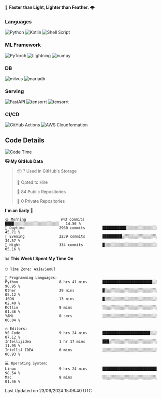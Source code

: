 :rocket: **Faster than Light, Lighter than Feather.** 🌩️

### Languages
![Python](https://img.shields.io/badge/python-3670A0?style=for-the-badge&logo=python&logoColor=ffdd54) ![Kotlin](https://img.shields.io/badge/kotlin-%237F52FF.svg?style=for-the-badge&logo=kotlin&logoColor=white) ![Shell Script](https://img.shields.io/badge/shell_script-%23121011.svg?style=for-the-badge&logo=gnu-bash&logoColor=white)


### ML Framework
<img alt="PyTorch" src ="https://img.shields.io/badge/PyTorch-EE4C2C.svg?&style=for-the-badge&logo=PyTorch&logoColor=white"/> ![Lightning](https://img.shields.io/badge/lightning-792EE5.svg?style=for-the-badge&logo=lightning&logoColor=white) <img alt="numpy" src ="https://img.shields.io/badge/NumPy-013243.svg?&style=for-the-badge&logo=NumPy&logoColor=white"/> 

### DB
<img alt="milvus" src ="https://img.shields.io/badge/milvus-00A1EA.svg?&style=for-the-badge&logo=milvus&logoColor=white"/> <img alt="mariadb" src ="https://img.shields.io/badge/mariadb-003545.svg?&style=for-the-badge&logo=mariadb&logoColor=white"/>


### Serving
<img alt="FastAPI" src ="https://img.shields.io/badge/FastAPI-3E8E84.svg?&style=for-the-badge&logo=FastAPI&logoColor=white"/> <img alt="tensorrt" src ="https://img.shields.io/badge/TensorRT-76B900.svg?&style=for-the-badge&logo=nvidia&logoColor=white"/> <img alt="tensorrt" src ="https://img.shields.io/badge/Onnx-005CED.svg?&style=for-the-badge&logo=onnx&logoColor=white"/>

### CI/CD
![GitHub Actions](https://img.shields.io/badge/github%20actions-%232671E5.svg?style=for-the-badge&logo=githubactions&logoColor=white) ![AWS Cloudformation](https://img.shields.io/badge/AWS_Cloudformation-%23FF9900.svg?style=for-the-badge&logo=amazonwebservices&logoColor=white)


## Code Details

<!--START_SECTION:waka-->
![Code Time](http://img.shields.io/badge/Code%20Time-449%20hrs%2026%20mins-blue)

**🐱 My GitHub Data** 

> 📦 ? Used in GitHub's Storage 
 > 
> 💼 Opted to Hire
 > 
> 📜 84 Public Repositories 
 > 
> 🔑 0 Private Repositories 
 > 
**I'm an Early 🐤** 

```text
🌞 Morning                943 commits         ████░░░░░░░░░░░░░░░░░░░░░   14.56 % 
🌆 Daytime                2960 commits        ███████████░░░░░░░░░░░░░░   45.71 % 
🌃 Evening                2239 commits        █████████░░░░░░░░░░░░░░░░   34.57 % 
🌙 Night                  334 commits         █░░░░░░░░░░░░░░░░░░░░░░░░   05.16 % 
```


📊 **This Week I Spent My Time On** 

```text
🕑︎ Time Zone: Asia/Seoul

💬 Programming Languages: 
Python                   8 hrs 41 mins       ███████████████████████░░   90.95 % 
Other                    29 mins             █░░░░░░░░░░░░░░░░░░░░░░░░   05.12 % 
JSON                     13 mins             █░░░░░░░░░░░░░░░░░░░░░░░░   02.40 % 
Kotlin                   8 mins              ░░░░░░░░░░░░░░░░░░░░░░░░░   01.46 % 
YAML                     0 secs              ░░░░░░░░░░░░░░░░░░░░░░░░░   00.04 % 

🔥 Editors: 
VS Code                  9 hrs 24 mins       ██████████████████████░░░   87.12 % 
Intellijidea             1 hr 17 mins        ███░░░░░░░░░░░░░░░░░░░░░░   11.95 % 
IntelliJ IDEA            6 mins              ░░░░░░░░░░░░░░░░░░░░░░░░░   00.93 % 

💻 Operating System: 
Linux                    9 hrs 24 mins       █████████████████████████   98.54 % 
Mac                      8 mins              ░░░░░░░░░░░░░░░░░░░░░░░░░   01.46 % 
```


 Last Updated on 23/06/2024 15:06:40 UTC
<!--END_SECTION:waka-->
